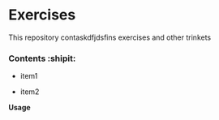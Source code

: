 # Exercises


This repository contaskdfjdsfins exercises and other trinkets


### Contents :shipit:

- item1

- item2

**Usage**
